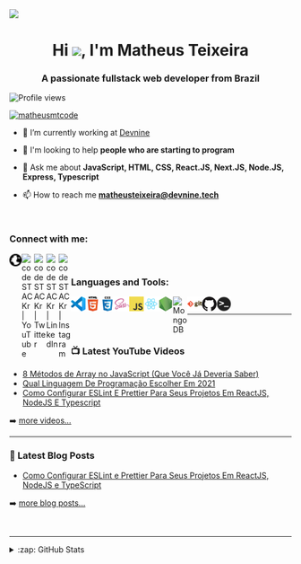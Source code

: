<img align="top" src="https://i.ibb.co/Pc8wZNk/profile.jpg"/>
<h1 align="center">Hi <img src="https://raw.githubusercontent.com/kaueMarques/kaueMarques/master/hi.gif" width="30px">, I'm Matheus Teixeira</h1>
<h3 align="center">A passionate fullstack web developer from Brazil</h3>
<p align="left"> <img src="https://komarev.com/ghpvc/?username=matheusteixeira7&color=yellow" alt="Profile views" /> </p>

<p align="left"> <a href="https://twitter.com/matheusmtcode" target="blank"><img src="https://img.shields.io/twitter/follow/matheusmtcode?logo=twitter&style=for-the-badge" alt="matheusmtcode" /></a> </p>

- 🔭 I’m currently working at [Devnine](https://devnine.tech)

- 🤝 I'm looking to help **people who are starting to program**

- 💬 Ask me about **JavaScript, HTML, CSS, React.JS, Next.JS, Node.JS, Express, Typescript**

- 📫 How to reach me **matheusteixeira@devnine.tech**

<br>

### Connect with me:

[<img align="left" alt="codeSTACKr.com" width="22px" src="https://raw.githubusercontent.com/iconic/open-iconic/master/svg/globe.svg" />][website]
[<img align="left" alt="codeSTACKr | YouTube" width="22px" src="https://cdn.jsdelivr.net/npm/simple-icons@v3/icons/youtube.svg" />][youtube]
[<img align="left" alt="codeSTACKr | Twitter" width="22px" src="https://cdn.jsdelivr.net/npm/simple-icons@v3/icons/twitter.svg" />][twitter]
[<img align="left" alt="codeSTACKr | LinkedIn" width="22px" src="https://cdn.jsdelivr.net/npm/simple-icons@v3/icons/linkedin.svg" />][linkedin]
[<img align="left" alt="codeSTACKr | Instagram" width="22px" src="https://cdn.jsdelivr.net/npm/simple-icons@v3/icons/instagram.svg" />][instagram]

<br>

### Languages and Tools:

<img align="left" alt="Visual Studio Code" width="26px" src="https://raw.githubusercontent.com/github/explore/80688e429a7d4ef2fca1e82350fe8e3517d3494d/topics/visual-studio-code/visual-studio-code.png" />
<img align="left" alt="HTML5" width="26px" src="https://raw.githubusercontent.com/github/explore/80688e429a7d4ef2fca1e82350fe8e3517d3494d/topics/html/html.png" />
<img align="left" alt="CSS3" width="26px" src="https://raw.githubusercontent.com/github/explore/80688e429a7d4ef2fca1e82350fe8e3517d3494d/topics/css/css.png" />
<img align="left" alt="Sass" width="26px" src="https://raw.githubusercontent.com/github/explore/80688e429a7d4ef2fca1e82350fe8e3517d3494d/topics/sass/sass.png" />
<img align="left" alt="JavaScript" width="26px" src="https://raw.githubusercontent.com/github/explore/80688e429a7d4ef2fca1e82350fe8e3517d3494d/topics/javascript/javascript.png" />
<img align="left" alt="React" width="26px" src="https://raw.githubusercontent.com/github/explore/80688e429a7d4ef2fca1e82350fe8e3517d3494d/topics/react/react.png" />
<img align="left" alt="Node.js" width="26px" src="https://raw.githubusercontent.com/github/explore/80688e429a7d4ef2fca1e82350fe8e3517d3494d/topics/nodejs/nodejs.png" />
<img align="left" alt="MongoDB" width="26px" src="https://i.ibb.co/fNbrC4v/kisspng-mongodb-inc-computer-software-business-software-d-bay-leaves-5ac2915ddd5739-0736098615227006.png" />
<img align="left" alt="Git" width="26px" src="https://raw.githubusercontent.com/github/explore/80688e429a7d4ef2fca1e82350fe8e3517d3494d/topics/git/git.png" />
<img align="left" alt="GitHub" width="26px" src="https://raw.githubusercontent.com/github/explore/78df643247d429f6cc873026c0622819ad797942/topics/github/github.png" />
<img align="left" alt="Terminal" width="26px" src="https://raw.githubusercontent.com/github/explore/80688e429a7d4ef2fca1e82350fe8e3517d3494d/topics/terminal/terminal.png" />

<br>

---

<br>

### 📺 Latest YouTube Videos

<!-- YOUTUBE:START -->
- [8 Métodos de Array no JavaScript (Que Você Já Deveria Saber)](https://www.youtube.com/watch?v=xs9naygpO30)
- [Qual Linguagem De Programação Escolher Em 2021](https://www.youtube.com/watch?v=ibCoiCRvCVA)
- [Como Configurar ESLint E Prettier Para Seus Projetos Em ReactJS, NodeJS E Typescript](https://www.youtube.com/watch?v=MPGmsRgqUVQ)
<!-- YOUTUBE:END -->

➡️ [more videos...](https://www.youtube.com/channel/UC0wlbMPR_YWGdh7GuQBPyYQ)

---

### 📕 Latest Blog Posts

<!-- BLOG-POST-LIST:START -->
- [Como Configurar ESLint e Prettier Para Seus Projetos Em ReactJS, NodeJS e TypeScript](https://matheusteixeirajs.medium.com/como-configurar-eslint-e-prettier-para-seus-projetos-em-react-nodejs-e-typescript-53a2c0b9f5d4?source=rss-b173169cb7------2)
<!-- BLOG-POST-LIST:END -->

➡️ [more blog posts...](https://matheusteixeirajs.medium.com/)

<br>

---

<details>
  <summary>:zap: GitHub Stats</summary>
  
  ![Matheus's GitHub stats](https://github-readme-stats.vercel.app/api?username=matheusteixeira7&count_private=true)
</details>

[website]: https://devnine.tech
[twitter]: https://twitter.com/matheusmtcode
[youtube]: https://www.youtube.com/channel/UC0wlbMPR_YWGdh7GuQBPyYQ
[instagram]: https://instagram.com/matheusteixeira.js
[linkedin]: https://linkedin.com/in/matheusteixeirajs


